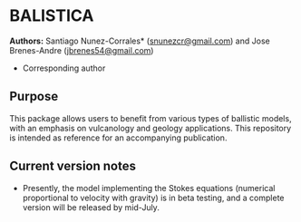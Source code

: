 # BALISTICA


**Authors:** Santiago Nunez-Corrales* (snunezcr@gmail.com) and Jose Brenes-Andre (jbrenes54@gmail.com)

* Corresponding author

## Purpose

This package allows users to benefit from various types of ballistic models, with an emphasis on vulcanology and geology applications. This repository is intended as reference for an accompanying publication.

## Current version notes

* Presently, the model implementing the Stokes equations (numerical proportional to velocity with gravity) is in beta testing, and a complete version will be released by mid-July.
